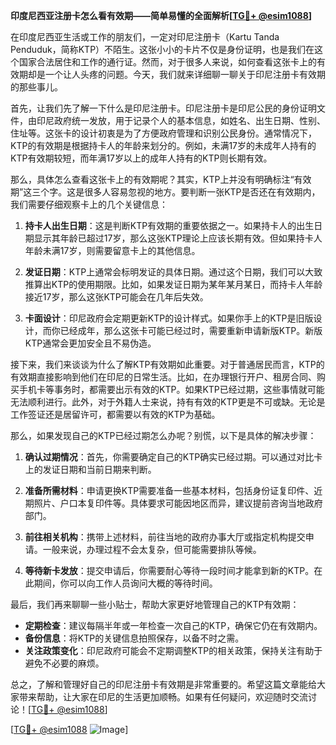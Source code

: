 **印度尼西亚注册卡怎么看有效期——简单易懂的全面解析[[TG💪+ @esim1088](https://t.me/s/esim1088)]**

在印度尼西亚生活或工作的朋友们，一定对印尼注册卡（Kartu Tanda Penduduk，简称KTP）不陌生。这张小小的卡片不仅是身份证明，也是我们在这个国家合法居住和工作的通行证。然而，对于很多人来说，如何查看这张卡上的有效期却是一个让人头疼的问题。今天，我们就来详细聊一聊关于印尼注册卡有效期的那些事儿。

首先，让我们先了解一下什么是印尼注册卡。印尼注册卡是印尼公民的身份证明文件，由印尼政府统一发放，用于记录个人的基本信息，如姓名、出生日期、性别、住址等。这张卡的设计初衷是为了方便政府管理和识别公民身份。通常情况下，KTP的有效期是根据持卡人的年龄来划分的。例如，未满17岁的未成年人持有的KTP有效期较短，而年满17岁以上的成年人持有的KTP则长期有效。

那么，具体怎么查看这张卡上的有效期呢？其实，KTP上并没有明确标注“有效期”这三个字。这是很多人容易忽视的地方。要判断一张KTP是否还在有效期内，我们需要仔细观察卡上的几个关键信息：

1. **持卡人出生日期**：这是判断KTP有效期的重要依据之一。如果持卡人的出生日期显示其年龄已超过17岁，那么这张KTP理论上应该长期有效。但如果持卡人年龄未满17岁，则需要留意卡上的其他信息。

2. **发证日期**：KTP上通常会标明发证的具体日期。通过这个日期，我们可以大致推算出KTP的使用期限。比如，如果发证日期为某年某月某日，而持卡人年龄接近17岁，那么这张KTP可能会在几年后失效。

3. **卡面设计**：印尼政府会定期更新KTP的设计样式。如果你手上的KTP是旧版设计，而你已经成年，那么这张卡可能已经过时，需要重新申请新版KTP。新版KTP通常会更加安全且不易伪造。

接下来，我们来谈谈为什么了解KTP有效期如此重要。对于普通居民而言，KTP的有效期直接影响到他们在印尼的日常生活。比如，在办理银行开户、租房合同、购买手机卡等事务时，都需要出示有效的KTP。如果KTP已经过期，这些事情就可能无法顺利进行。此外，对于外籍人士来说，持有有效的KTP更是不可或缺。无论是工作签证还是居留许可，都需要以有效的KTP为基础。

那么，如果发现自己的KTP已经过期怎么办呢？别慌，以下是具体的解决步骤：

1. **确认过期情况**：首先，你需要确定自己的KTP确实已经过期。可以通过对比卡上的发证日期和当前日期来判断。

2. **准备所需材料**：申请更换KTP需要准备一些基本材料，包括身份证复印件、近期照片、户口本复印件等。具体要求可能因地区而异，建议提前咨询当地政府部门。

3. **前往相关机构**：携带上述材料，前往当地的政府办事大厅或指定机构提交申请。一般来说，办理过程不会太复杂，但可能需要排队等候。

4. **等待新卡发放**：提交申请后，你需要耐心等待一段时间才能拿到新的KTP。在此期间，你可以向工作人员询问大概的等待时间。

最后，我们再来聊聊一些小贴士，帮助大家更好地管理自己的KTP有效期：

- **定期检查**：建议每隔半年或一年检查一次自己的KTP，确保它仍在有效期内。
- **备份信息**：将KTP的关键信息拍照保存，以备不时之需。
- **关注政策变化**：印尼政府可能会不定期调整KTP的相关政策，保持关注有助于避免不必要的麻烦。

总之，了解和管理好自己的印尼注册卡有效期是非常重要的。希望这篇文章能给大家带来帮助，让大家在印尼的生活更加顺畅。如果有任何疑问，欢迎随时交流讨论！[[TG💪+ @esim1088](https://t.me/s/esim1088)]

[[TG💪+ @esim1088](https://t.me/s/esim1088) ![Image](https://i.postimg.cc/4NQfJmqS/Snipaste-2025-05-13-00-14-12.png)]